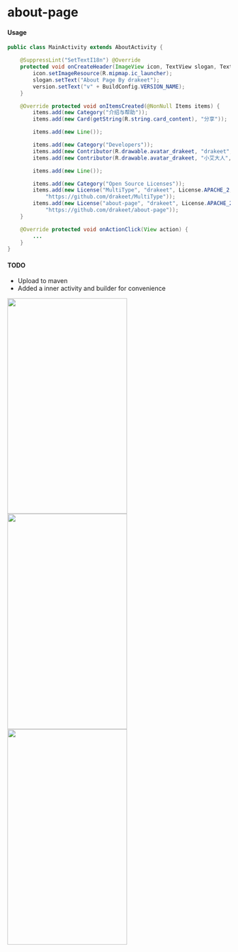 # about-page

#### Usage

```java
public class MainActivity extends AboutActivity {

    @SuppressLint("SetTextI18n") @Override
    protected void onCreateHeader(ImageView icon, TextView slogan, TextView version) {
        icon.setImageResource(R.mipmap.ic_launcher);
        slogan.setText("About Page By drakeet");
        version.setText("v" + BuildConfig.VERSION_NAME);
    }

    @Override protected void onItemsCreated(@NonNull Items items) {
        items.add(new Category("介绍与帮助"));
        items.add(new Card(getString(R.string.card_content), "分享"));

        items.add(new Line());

        items.add(new Category("Developers"));
        items.add(new Contributor(R.drawable.avatar_drakeet, "drakeet", "Developer & designer"));
        items.add(new Contributor(R.drawable.avatar_drakeet, "小艾大人", "Developer"));

        items.add(new Line());

        items.add(new Category("Open Source Licenses"));
        items.add(new License("MultiType", "drakeet", License.APACHE_2,
            "https://github.com/drakeet/MultiType"));
        items.add(new License("about-page", "drakeet", License.APACHE_2,
            "https://github.com/drakeet/about-page"));
    }

    @Override protected void onActionClick(View action) {
        ...
    }
}
```

#### TODO

- Upload to maven
- Added a inner activity and builder for convenience

<img src="http://ww3.sinaimg.cn/large/86e2ff85gw1f8wrhh1grlj20k00zk41i.jpg" width=270 height=486/> <img src="http://ww3.sinaimg.cn/large/86e2ff85gw1f8wrhv6958j20k00zkjtb.jpg" width=270 height=486/> <img src="http://ww4.sinaimg.cn/large/86e2ff85gw1f8wri3lpwqj20k00zkmzf.jpg" width=270 height=486/>
